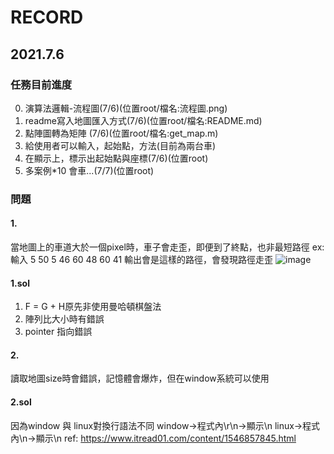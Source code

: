 # RECORD
## 2021.7.6
### 任務目前進度
0. 演算法邏輯-流程圖(7/6)(位置root/檔名:流程圖.png)
2. readme寫入地圖匯入方式(7/6)(位置root/檔名:README.md)
3. 點陣圖轉為矩陣 (7/6)(位置root/檔名:get_map.m)
4. 給使用者可以輸入，起始點，方法(目前為兩台車)
5. 在顯示上，標示出起始點與座標(7/6)(位置root)
6. 多案例*10 會車...(7/7)(位置root)

### 問題
#### 1. 
當地圖上的車道大於一個pixel時，車子會走歪，即便到了終點，也非最短路徑
ex:輸入
5
50
5
46
60
48
60
41
輸出會是這樣的路徑，會發現路徑走歪
![image](https://user-images.githubusercontent.com/38370262/124549787-3f97b400-de62-11eb-8bf9-16052af743ce.png)
#### 1.sol
1. F = G + H原先非使用曼哈頓棋盤法
2. 陣列比大小時有錯誤
3. pointer 指向錯誤
#### 2. 
讀取地圖size時會錯誤，記憶體會爆炸，但在window系統可以使用
#### 2.sol
因為window 與 linux對換行語法不同
window->程式內\r\n->顯示\n
linux->程式內\n->顯示\n
ref: https://www.itread01.com/content/1546857845.html

